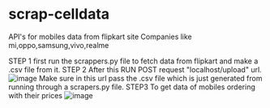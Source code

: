 # scrap-celldata

API's for mobiles data from flipkart site
Companies like mi,oppo,samsung,vivo,realme

STEP 1
first run the scrappers.py file to fetch data from flipkart and make a .csv file from it.
STEP 2
After this RUN POST request "localhost/upload" url.
![image](https://user-images.githubusercontent.com/85170337/198892011-4573cea0-4c8f-4b38-a8b7-9691898430b0.png)
Make sure in this url pass the .csv file which is just generated from running through a scrapers.py file.
STEP3
To get data of mobiles ordering with their prices
![image](https://user-images.githubusercontent.com/85170337/198891884-97993501-0668-4874-8abd-8af9c7f1efa5.png)
